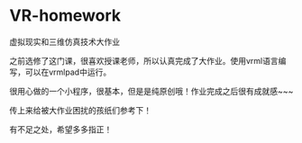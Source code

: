 # VR-homework
虚拟现实和三维仿真技术大作业

之前选修了这门课，很喜欢授课老师，所以认真完成了大作业。使用vrml语言编写，可以在vrmlpad中运行。

很用心做的一个小程序，很基本，但是是纯原创哦！作业完成之后很有成就感~~~

传上来给被大作业困扰的孩纸们参考下！

有不足之处，希望多多指正！
